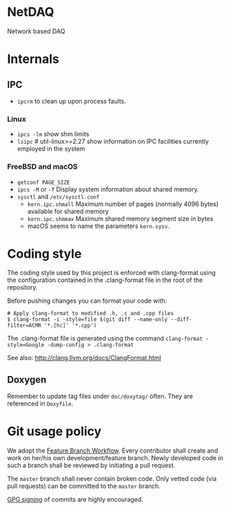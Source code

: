 # NetDAQ

Network based DAQ

# Internals

## IPC
  - ```ipcrm``` to clean up upon process faults.
### Linux
  - ```ipcs -lm``` show shm limits
  - ```lsipc``` # util-linux>=2.27 show information on IPC facilities currently employed in the system
### FreeBSD and macOS
  - ```getconf PAGE_SIZE```
  - ```ipcs -M``` or ```-T``` Display system information about shared memory.
  - ```sysctl``` and ```/etc/sysctl.conf```
    - ```kern.ipc.shmall``` Maximum number of pages (normally 4096 bytes) available for shared memory
    - ```kern.ipc.shmmax``` Maximum shared memory segment size in bytes
    - macOS seems to name the parameters ```kern.sysv.```

# Coding style

The coding style used by this project is enforced with clang-format
using the configuration contained in the .clang-format file in the
root of the repository.

Before pushing changes you can format your code with:

```
# Apply clang-format to modified .h, .c and .cpp files
$ clang-format -i -style=file $(git diff --name-only --diff-filter=ACMR '*.[hc]' '*.cpp')

```

The .clang-format file is generated using the command
```clang-format -style=Google -dump-config > .clang-format```

See also: http://clang.llvm.org/docs/ClangFormat.html

## Doxygen

Remember to update tag files under ```doc/doxytag/``` often.  They are referenced in ```Doxyfile```.

# Git usage policy

We adopt the [Feature Branch Workflow](https://www.atlassian.com/git/tutorials/comparing-workflows/feature-branch-workflow).  Every contributor shall create and work on her/his own development/feature branch.  Newly developed code in such a branch shall be reviewed by initiating a pull request.

The ```master``` branch shall never contain broken code.  Only vetted code (via pull requests) can be committed to the ```master``` branch.

[GPG signing](https://confluence.atlassian.com/bitbucketserver/using-gpg-keys-913477014.html) of commits are highly encouraged.
